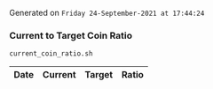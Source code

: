 Generated on `Friday 24-September-2021 at 17:44:24`

### Current to Target Coin Ratio
`current_coin_ratio.sh`

Date|Current|Target|Ratio
---|---|---|---
